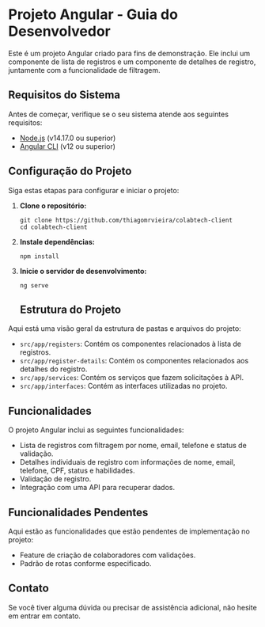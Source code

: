 # Projeto Angular - Guia do Desenvolvedor

Este é um projeto Angular criado para fins de demonstração. Ele inclui um componente de lista de registros e um componente de detalhes de registro, juntamente com a funcionalidade de filtragem.

## Requisitos do Sistema

Antes de começar, verifique se o seu sistema atende aos seguintes requisitos:

- [Node.js](https://nodejs.org/) (v14.17.0 ou superior)
- [Angular CLI](https://cli.angular.io/) (v12 ou superior)

## Configuração do Projeto

Siga estas etapas para configurar e iniciar o projeto:

1. **Clone o repositório:**
    ```shell
    git clone https://github.com/thiagomrvieira/colabtech-client
    cd colabtech-client
    ```

2. **Instale dependências:**
    ```shell
    npm install
    ```
3. **Inicie o servidor de desenvolvimento:**
    ```shell
    ng serve
    ```
    ## Estrutura do Projeto

Aqui está uma visão geral da estrutura de pastas e arquivos do projeto:

- `src/app/registers`: Contém os componentes relacionados à lista de registros.
- `src/app/register-details`: Contém os componentes relacionados aos detalhes do registro.
- `src/app/services`: Contém os serviços que fazem solicitações à API.
- `src/app/interfaces`: Contém as interfaces utilizadas no projeto.

## Funcionalidades

O projeto Angular inclui as seguintes funcionalidades:

- Lista de registros com filtragem por nome, email, telefone e status de validação.
- Detalhes individuais de registro com informações de nome, email, telefone, CPF, status e habilidades.
- Validação de registro.
- Integração com uma API para recuperar dados.

## Funcionalidades Pendentes

Aqui estão as funcionalidades que estão pendentes de implementação no projeto:

- Feature de criação de colaboradores com validações.
- Padrão de rotas conforme especificado.

## Contato

Se você tiver alguma dúvida ou precisar de assistência adicional, não hesite em entrar em contato.

